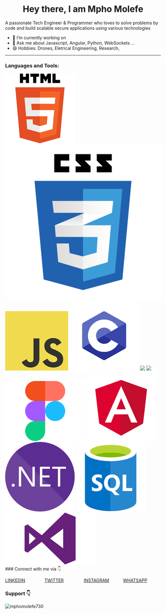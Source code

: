 ### <h1 align="center">Hey there, I am Mpho Molefe</h1>

A passionate Tech Engineer & Programmer who loves to solve problems by code and build scalable secure applications using various technologies

- 🌱 I’m currently working on 
- 💬 Ask me about Javascript, Angular, Python, WebSockets ...
- 😄 Hobbies: Drones, Eletrical Engineering, Research,

---

<h3 align="left">Languages and Tools:</h3>
<div>
	<img src="./html.png"/>
	<img src="./css3.png"/>
	<img src="./javascript.png"/>
	<img src="./c.png"/>
	<img src="./c#.png"/>
	<img src="./python.png"/>
	<img src="./figma.png"/>
	<img src="./angular.png"/>
	<img src="./dotnet.png"/>
	<img src="./sql.png"/>
	<img src="./visualStudio.png"/>
</div>
### Connect with me via 👇
<p style="display: grid; grid-template-columns: repeat(auto-fit, minmax(25px, 1fr));gap: 5px;">
	<a href="https://www.linkedin.com/in/mpho-molefe-a67ab9284/">LINKEDIN</a>
	<a href="https://twitter.com/21pradaofficial">TWITTER</a>
	<a href="https://www.instagram.com/mphomolefe.ww/">INSTAGRAM</a>
	<a href="https://wa.me/message/6GINQM4DJQKXK1">WHATSAPP</a>
</p>


### Support 👇
<p><a href="https://paypal.me/mphomolefe"> <img align="left" src="https://cdn.buymeacoffee.com/buttons/v2/default-yellow.png" height="40" width="210" alt="mphomolefe730" /></a></p>
